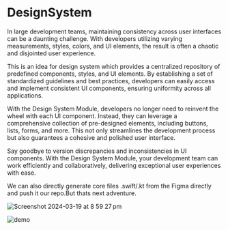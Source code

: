 # DesignSystem

In large development teams, maintaining consistency across user interfaces can be a daunting challenge. With developers utilizing varying measurements, styles, colors, and UI elements, the result is often a chaotic and disjointed user experience.

This is an idea for design system which provides a centralized repository of predefined components, styles, and UI elements. By establishing a set of standardized guidelines and best practices, developers can easily access and implement consistent UI components, ensuring uniformity across all applications.

With the Design System Module, developers no longer need to reinvent the wheel with each UI component. Instead, they can leverage a comprehensive collection of pre-designed elements, including buttons, lists, forms, and more. This not only streamlines the development process but also guarantees a cohesive and polished user interface.

Say goodbye to version discrepancies and inconsistencies in UI components. With the Design System Module, your development team can work efficiently and collaboratively, delivering exceptional user experiences with ease.

We can also directly generate core files .swift/.kt from the Figma directly and push it our repo.But thats next adventure.

![Screenshot 2024-03-19 at 8 59 27 pm](https://github.com/GRGBISHOW/DesignSystem/assets/20558114/5c0e2ddf-201a-4f55-9acb-81ddd324e1e3)



![demo](https://github.com/GRGBISHOW/DesignSystem/assets/20558114/1131ab4a-d7d8-4dad-9dc4-d0d9f6610584)
